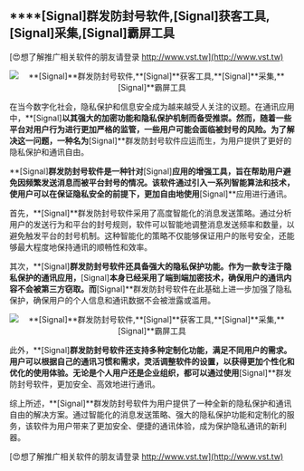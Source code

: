 ## ****[Signal]**群发防封号软件,**[Signal]**获客工具,**[Signal]**采集,**[Signal]**霸屏工具**

[😍想了解推广相关软件的朋友请登录 http://www.vst.tw](http://www.vst.tw)

 <center><img src="https://vst.tw/MP4/tuiguang/png/6.png" alt="**[Signal]**群发防封号软件,**[Signal]**获客工具,**[Signal]**采集,**[Signal]**霸屏工具"></center>

在当今数字化社会，隐私保护和信息安全成为越来越受人关注的议题。在通讯应用中，**[Signal]**以其强大的加密功能和隐私保护机制而备受推崇。然而，随着一些平台对用户行为进行更加严格的监管，一些用户可能会面临被封号的风险。为了解决这一问题，一种名为**[Signal]**群发防封号软件应运而生，为用户提供了更好的隐私保护和通讯自由。

**[Signal]**群发防封号软件是一种针对**[Signal]**应用的增强工具，旨在帮助用户避免因频繁发送消息而被平台封号的情况。该软件通过引入一系列智能算法和技术，使用户可以在保证隐私安全的前提下，更加自由地使用**[Signal]**应用进行通讯。

首先，**[Signal]**群发防封号软件采用了高度智能化的消息发送策略。通过分析用户的发送行为和平台的封号规则，软件可以智能地调整消息发送频率和数量，以避免触发平台的封号机制。这种智能化的策略不仅能够保证用户的账号安全，还能够最大程度地保持通讯的顺畅性和效率。

其次，**[Signal]**群发防封号软件还具备强大的隐私保护功能。作为一款专注于隐私保护的通讯应用，**[Signal]**本身已经采用了端到端加密技术，确保用户的通讯内容不会被第三方窃取。而**[Signal]**群发防封号软件在此基础上进一步加强了隐私保护，确保用户的个人信息和通讯数据不会被泄露或滥用。

 <center><img src="https://vst.tw/MP4/tuiguang/png/8.png" alt="**[Signal]**群发防封号软件,**[Signal]**获客工具,**[Signal]**采集,**[Signal]**霸屏工具"></center>

此外，**[Signal]**群发防封号软件还支持多种定制化功能，满足不同用户的需求。用户可以根据自己的通讯习惯和需求，灵活调整软件的设置，以获得更加个性化和优化的使用体验。无论是个人用户还是企业组织，都可以通过使用**[Signal]**群发防封号软件，更加安全、高效地进行通讯。

综上所述，**[Signal]**群发防封号软件为用户提供了一种全新的隐私保护和通讯自由的解决方案。通过智能化的消息发送策略、强大的隐私保护功能和定制化的服务，该软件为用户带来了更加安全、便捷的通讯体验，成为保护隐私通讯的新利器。

[😍想了解推广相关软件的朋友请登录 http://www.vst.tw](http://www.vst.tw)



